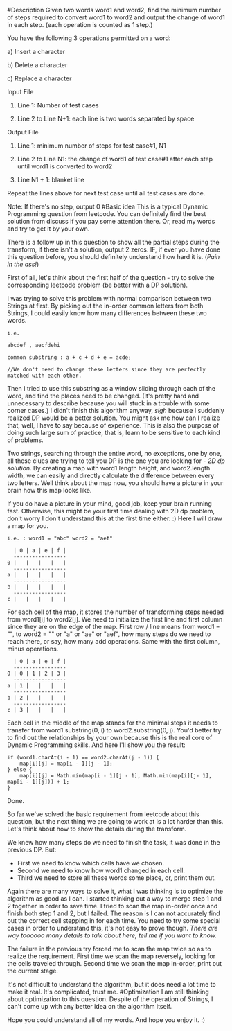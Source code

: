 #Description
Given two words word1 and word2, find the minimum number of steps required to convert word1 to word2 and output the change of word1 in each step. (each operation is counted as 1 step.)


You have the following 3 operations permitted on a word:


a) Insert a character


b) Delete a character


c) Replace a character

Input File

1) Line 1: Number of test cases

2) Line 2 to Line N+1: each line is two words separated by space

Output File

1) Line 1: minimum number of steps for test case#1, N1

2) Line 2 to Line N1: the change of word1 of test case#1 after each step until word1 is converted to word2

3) Line N1 + 1: blanket line

Repeat the lines above for next test case until all test cases are done.

Note: If there's no step, output 0
#Basic idea
This is a typical Dynamic Programming question from leetcode. You can definitely find the best solution from discuss if you pay some attention there. Or, read my words and try to get it by your own. 


There is a follow up in this question to show all the partial steps during the transform, if there isn't a solution, output 2 zeros. IF, if ever you have done this question before, you should definitely understand how hard it is. (*Pain in the ass!*)

First of all, let's think about the first half of the question - try to solve the corresponding leetcode problem (be better with a DP solution).

I was trying to solve this problem with normal comparison between two Strings at first. By picking out the in-order common letters from both Strings, I could easily know how many differences between these two words. 

```
i.e.

abcdef , aecfdehi

common substring : a + c + d + e = acde;

//We don't need to change these letters since they are perfectly matched with each other. 
```

Then I tried to use this substring as a window sliding through each of the word, and find the places need to be changed. (It's pretty hard and unnecessary to describe because you will stuck in a trouble with some corner cases.) I didn't finish this algorithm anyway, *sigh* because I suddenly realized DP would be a better solution. You might ask me how can I realize that, well, I have to say because of experience. This is also the purpose of doing such large sum of practice, that is, learn to be sensitive to each kind of problems. 

Two strings, searching through the entire word, no exceptions, one by one, all these clues are trying to tell you DP is the one you are looking for - *2D dp solution*. By creating a map with word1.length height, and word2.length width, we can easily and directly calculate the difference between every two letters. Well think about the map now, you should have a picture  in your brain how this map looks like. 

If you do have a picture in your mind, good job, keep your brain running fast. Otherwise, this might be your first time dealing with 2D dp problem, don't worry I don't understand this at the first time either. :) Here I will draw a map for you.

```
i.e. : word1 = "abc" word2 = "aef"

  | 0 | a | e | f |
  -----------------
0 |   |   |   |   |
  -----------------
a |   |   |   |   |
  -----------------
b |   |   |   |   |
  -----------------
c |   |   |   |   |
```

For each cell of the map, it stores the number of transforming steps needed from word1[i] to word2[j]. We need to initialize the first line and first column since they are on the edge of the map. First row / line means from word1 = "", to word2 = "" or "a" or "ae" or "aef", how many steps do we need to reach there, or say, how many add operations. Same with the first column, minus operations. 

```
  | 0 | a | e | f |
  -----------------
0 | 0 | 1 | 2 | 3 |
  -----------------
a | 1 |   |   |   |
  -----------------
b | 2 |   |   |   |
  -----------------
c | 3 |   |   |   |
```

Each cell in the middle of the map stands for the minimal steps it needs to transfer from word1.substring(0, i) to word2.substring(0, j). You'd better try to find out the relationships by your own because this is the real core of Dynamic Programming skills. And here I'll show you the result:

```
if (word1.charAt(i - 1) == word2.charAt(j - 1)) {
	map[i][j] = map[i - 1][j - 1];
} else {
	map[i][j] = Math.min(map[i - 1][j - 1], Math.min(map[i][j- 1], map[i - 1][j])) + 1;
}
```

Done. 

So far we've solved the basic requirement from leetcode about this question, but the next thing we are going to work at is a lot harder than this. Let's think about how to show the details during the transform.

We knew how many steps do we need to finish the task, it was done in the previous DP. But:
+ First we need to know which cells have we chosen.
+ Second we need to know how word1 changed in each cell.
+ Third we need to store all these words some place, or, print them out.

Again there are many ways to solve it, what I was thinking is to optimize the algorithm as good as I can. I started thinking out a way to merge step 1 and 2 together in order to save time. I tried to scan the map in-order once and finish both step 1 and 2, but I failed. The reason is I can not accurately find out the correct cell stepping in for each time. You need to try some special cases in order to understand this, it's not easy to prove though. *There are way toooooo many details to talk about here, tell me if you want to know.* 

The failure in the previous try forced me to scan the map twice so as to realize the requirement. First time we scan the map reversely, looking for the cells traveled through. Second time we scan the map in-order, print out the current stage. 

It's not difficult to understand the algorithm, but it does need a lot time to make it real. It's complicated, trust me. 
#Optimization
I am still thinking about optimization to this question. Despite of the operation of Strings, I can't come up with any better idea on the algorithm itself.

Hope you could understand all of my words. And hope you enjoy it. :)